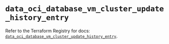 # `data_oci_database_vm_cluster_update_history_entry`

Refer to the Terraform Registry for docs: [`data_oci_database_vm_cluster_update_history_entry`](https://registry.terraform.io/providers/oracle/oci/6.18.0/docs/data-sources/database_vm_cluster_update_history_entry).
